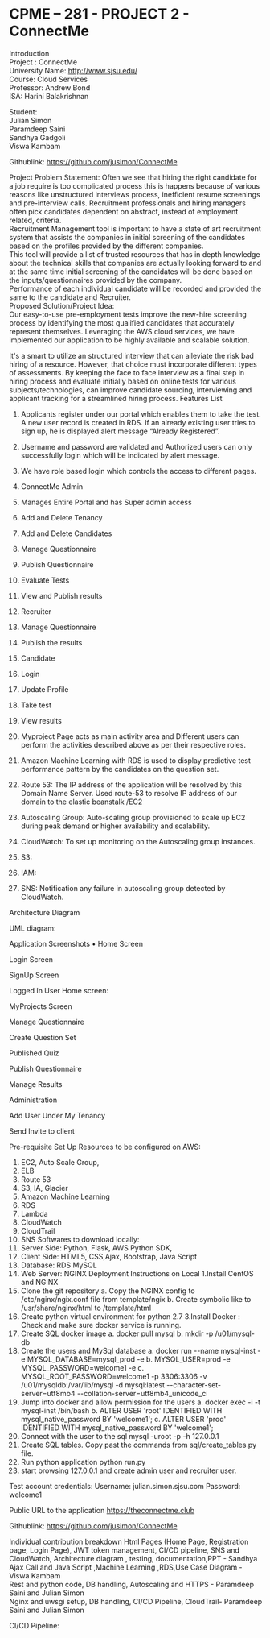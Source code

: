 # CPME – 281 - PROJECT 2  - ConnectMe
Introduction  
Project : ConnectMe  
University Name: http://www.sjsu.edu/  
Course: Cloud Services  
Professor: Andrew Bond  
ISA: Harini Balakrishnan  

Student:  
Julian Simon  
Paramdeep Saini  
Sandhya Gadgoli  
Viswa Kambam  

Githublink: https://github.com/jusimon/ConnectMe

Project Problem Statement:
Often we see that hiring the right candidate for a job require is too complicated process this is happens because of various reasons like unstructured interviews process, inefficient resume screenings and pre-interview calls. Recruitment professionals and hiring managers often pick candidates dependent on abstract, instead of employment related, criteria.  
Recruitment Management tool is important to have a state of art recruitment system that assists the companies in initial screening of the candidates based on the profiles provided by the different companies.    
This tool will provide a list of trusted resources that has in depth knowledge about the technical skills that companies are actually looking forward to and at the same time initial screening of the candidates will be done based on the inputs/questionnaires provided by the company.    
Performance of each individual candidate will be recorded and provided the same to the candidate and Recruiter.  
Proposed Solution/Project Idea:  
Our easy-to-use pre-employment tests improve the new-hire screening process by identifying the most qualified candidates that accurately represent themselves. Leveraging the AWS cloud services, we have implemented our application to be highly available and scalable solution.  

It's a smart to utilize an structured interview that can alleviate the risk bad hiring of a resource. However, that choice must incorporate different types of assessments. By keeping the face to face interview as a final step in hiring process and evaluate initially based on online tests for various subjects/technologies, can improve candidate sourcing, interviewing and applicant tracking for a streamlined hiring process.
Features List 
1.	Applicants register under our portal which enables them to take the test. A new user record is created in RDS. If an already existing user tries to sign up, he is displayed alert message “Already Registered”.
2.	Username and password are validated and Authorized users can only successfully login which will be indicated by alert message. 
3.	We have role based login which controls the access to different pages.
1.	ConnectMe Admin
1.	Manages Entire Portal and has Super admin access
2.	Add and Delete Tenancy
3.	Add and Delete Candidates
4.	Manage Questionnaire
5.	Publish Questionnaire 
6.	Evaluate Tests
7.	View and Publish results 
2.	Recruiter
1.	Manage Questionnaire
2.	Publish the results
3.	Candidate
1.	Login
2.	Update Profile
3.	Take test
4.	View results

4.	Myproject Page acts as main activity area and Different users can perform the activities described above as per their respective roles. 
5.	Amazon Machine Learning with RDS is used to display predictive test performance pattern by the candidates on the question set.
6.	Route 53: The IP address of the application will be resolved by this Domain Name Server. Used route-53 to resolve IP address of our domain to the elastic beanstalk /EC2
7.	Autoscaling Group: Auto-scaling group provisioned to scale up EC2 during peak demand or higher availability and scalability. 
8.	CloudWatch: To set up monitoring on the Autoscaling group instances.
9.	S3:
10.	IAM:  
11.	SNS: Notification any failure in autoscaling group detected by CloudWatch.



Architecture Diagram
 








UML diagram:
 




 









Application Screenshots
•	Home Screen 
 










Login Screen 
 











SignUp Screen
 
 
  
 
 
Logged In User Home screen:
  
MyProjects Screen
 
Manage Questionnaire










Create Question Set
 
 
 
Published Quiz
 
 
Publish Questionnaire

Manage Results















Administration
 






Add User Under My Tenancy
 
 
Send Invite to client
 















 
 



Pre-requisite Set Up
Resources to be configured on AWS:
1.	EC2, Auto Scale Group, 
2.	ELB
3.	Route 53
4.	S3, IA, Glacier
5.	Amazon Machine Learning
6.	RDS
7.	Lambda 
8.	CloudWatch
9.	CloudTrail
10.	SNS
Softwares to download locally:
1.	Server Side: Python, Flask, AWS Python SDK, 
2.	Client Side: HTML5, CSS,Ajax, Bootstrap, Java Script
3.	Database: RDS MySQL
4.	Web Server: NGINX
Deployment Instructions on Local
1.Install CentOS and NGINX 
2. Clone the git repository
a.	Copy the NGINX config to /etc/nginx/ngix.conf file from template/ngix
b.	Create symbolic like to /usr/share/nginx/html to <user ws>/template/html
3. Create python virtual environment for python 2.7
3.Install Docker : Check and make sure docker service is running.
4. Create SQL docker image
a.	docker pull mysql
b.	mkdir -p /u01/mysql-db
5. Create the users and MySql database 
a.	docker run --name mysql-inst -e MYSQL_DATABASE=mysql_prod -e
b.	MYSQL_USER=prod -e MYSQL_PASSWORD=welcome1 -e
c.	MYSQL_ROOT_PASSWORD=welcome1 -p 3306:3306 -v /u01/mysqldb:/var/lib/mysql -d mysql:latest --character-set-server=utf8mb4 --collation-server=utf8mb4_unicode_ci
5.	Jump into docker and allow permission for the users
a.	docker exec -i -t mysql-inst /bin/bash
b.	ALTER USER 'root' IDENTIFIED WITH mysql_native_password BY 'welcome1';
c.	ALTER USER 'prod' IDENTIFIED WITH mysql_native_password BY 'welcome1';
7. Connect with the user to the sql
mysql -uroot -p -h 127.0.0.1
8. Create SQL tables. Copy past the commands from sql/create_tables.py file.
9. Run python application
  	python run.py
10. start browsing 127.0.0.1 and create admin user and recruiter user.



Test account credentials: 
Username: julian.simon.sjsu.com
Password: welcome1

Public URL to the application
https://theconnectme.club


Githublink: https://github.com/jusimon/ConnectMe


Individual contribution breakdown
Html Pages (Home Page, Registration page, Login Page), JWT token management, CI/CD pipeline, SNS and CloudWatch, Architecture diagram , testing, documentation,PPT - Sandhya  
Ajax Call and Java Script ,Machine Learning ,RDS,Use Case Diagram - Viswa Kambam  
Rest and python code, DB handling, Autoscaling and HTTPS - Paramdeep Saini and Julian Simon  
Nginx and uwsgi setup, DB handling, CI/CD Pipeline, CloudTrail- Paramdeep Saini and Julian Simon  

CI/CD Pipeline:



